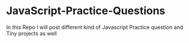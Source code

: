 # JavaScript-Practice-Questions
In this Repo I will post different kind of Javascript Practice question and Tiny projects as well
